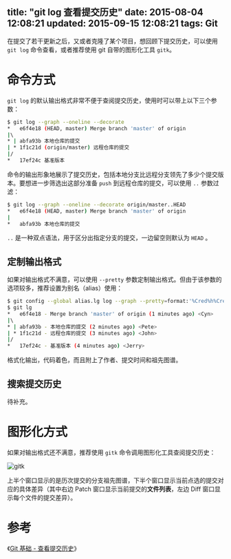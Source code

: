 title: "git log 查看提交历史"
date: 2015-08-04 12:08:21
updated: 2015-09-15 12:08:21
tags: Git
---

在提交了若干更新之后，又或者克隆了某个项目，想回顾下提交历史，可以使用 `git log` 命令查看，或者推荐使用 git 自带的图形化工具 `gitk`。

# 命令方式

`git log` 的默认输出格式非常不便于查阅提交历史，使用时可以带上以下三个参数：

``` bash
$ git log --graph --oneline --decorate
*   e6f4e18 (HEAD, master) Merge branch 'master' of origin
|\  
* | abfa93b 本地仓库的提交
| * 1f1c21d (origin/master) 远程仓库的提交
|/  
*   17ef24c 基准版本
```

命令的输出形象地展示了提交历史，包括本地分支比远程分支领先了多少个提交版本。要想进一步筛选出这部分准备 `push` 到远程仓库的提交，可以使用 `..` 参数过滤：

``` bash
$ git log --graph --oneline --decorate origin/master..HEAD
*   e6f4e18 (HEAD, master) Merge branch 'master' of origin
|  
*   abfa93b 本地仓库的提交
```

`..` 是一种双点语法，用于区分出指定分支的提交，一边留空则默认为 `HEAD` 。

## 定制输出格式

如果对输出格式不满意，可以使用 `--pretty` 参数定制输出格式。但由于该参数的选项较多，推荐设置为别名（alias）使用：

``` bash
$ git config --global alias.lg log --graph --pretty=format:'%Cred%h%Creset - %s %Cgreen(%cr) %C(bold blue)<%an>'
$ git lg
*   e6f4e18 - Merge branch 'master' of origin (1 minutes ago) <Cyn>
|\  
* | abfa93b - 本地仓库的提交 (2 minutes ago) <Pete>
| * 1f1c21d - 远程仓库的提交 (3 minutes ago) <John>
|/  
*   17ef24c - 基准版本 (4 minutes ago) <Jerry>
```

格式化输出，代码着色，而且附上了作者、提交时间和祖先图谱。

## 搜索提交历史

待补充。

# 图形化方式

如果对输出格式还不满意，推荐使用 `gitk` 命令调用图形化工具查阅提交历史：

![gitk](http://git-scm.com/figures/18333fig0202-tn.png)

上半个窗口显示的是历次提交的分支祖先图谱，下半个窗口显示当前点选的提交对应的具体差异（其中右边 Patch 窗口显示当前提交的**文件列表**，左边 Diff 窗口显示每个文件的提交差异）。

# 参考

《[Git 基础 - 查看提交历史](http://git-scm.com/book/zh/v1/Git-%E5%9F%BA%E7%A1%80-%E6%9F%A5%E7%9C%8B%E6%8F%90%E4%BA%A4%E5%8E%86%E5%8F%B2)》